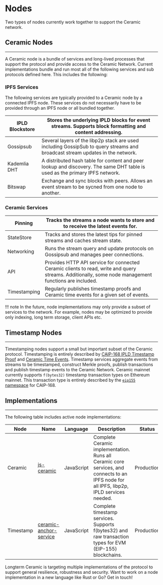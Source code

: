# Nodes

Two types of nodes currently work together to support the Ceramic network.

## Ceramic Nodes

---

A Ceramic node is a bundle of services and long-lived processes that support the protocol and provide access to the Ceramic Network. Current implementations bundle and run most all of the following services and sub protocols defined here. This includes the following:

### IPFS Services

The following services are typically provided to a Ceramic node by a connected IPFS node. These services do not necessarily have to be provided through an IPFS node or all bundled together.

| IPLD Blockstore | Stores the underlying IPLD blocks for event streams. Supports block formatting and content addressing.  |
| --- | --- |
| Gossipsub | Several layers of the libp2p stack are used including GossipSub to query streams and broadcast stream updates in the network. |
| Kademlia DHT | A distributed hash table for content and peer lookup and discovery. The same DHT table is used as the primary IPFS network.  |
| Bitswap | Exchange and sync blocks with peers. Allows an event stream to be sycned from one node to another. |

### Ceramic Services

| Pinning | Tracks the streams a node wants to store and to receive the latest events for.  |
| --- | --- |
| StateStore | Tracks and stores the latest tips for pinned streams and caches stream state.  |
| Networking | Runs the stream query and update protocols on Gossipsub and manages peer connections.  |
| API | Provides HTTP API service for connected Ceramic clients to read, write and query streams. Additionally, some node management functions are included.  |
| Timestamping | Regularly publishes timestamp proofs and Ceramic time events for a given set of events.  |

!!! note
    In the future, node implementations may only provide a subset of services to the network. For example, nodes may be optimized to provide only indexing, long term storage, client APIs etc.

## Timestamp Nodes

---

Timestamping nodes support a small but important subset of the Ceramic protocol. Timestamping is entirely described by [CAIP-168 IPLD Timestamp Proof](https://chainagnostic.org/CAIPs/caip-168) and [Ceramic Time Events](../streams/event-log.md).  Timestamp services aggregate events from streams to be timestamped, construct Merkle proofs, publish transactions and publish timestamp events to the Ceramic Network. Ceramic mainnet currently supports `f(bytes32)`  timestamp transaction types on Ethereum mainnet. This transaction type is entirely described by the [`eip155` namespace](https://github.com/ChainAgnostic/namespaces/blob/main/eip155/caip168.md) for CAIP-168. 

## Implementations

---

The following table includes active node implementations:

| Node | Name | Language | Description | Status | Maintainer |
| --- | --- | --- | --- | --- | --- |
| Ceramic | [js-ceramic](https://github.com/ceramicnetwork/js-ceramic/) | JavaScript | Complete Ceramic implementation. Runs all Ceramic core services, and connects to an IPFS node for all IPFS, libp2p, IPLD services needed.  | Production | 3Box Labs |
| Timestamp | [ceramic-anchor-service](https://github.com/ceramicnetwork/ceramic-anchor-service) | JavaScript | Complete timestamp services. Supports f(bytes32) and raw transaction types for EVM (EIP-155) blockchains.  | Production | 3Box Labs |

Longterm Ceramic is targeting multiple implementations of the protocol to support general resilience, robustness and security. Want to work on a node implementation in a new language like Rust or Go? Get in touch!
